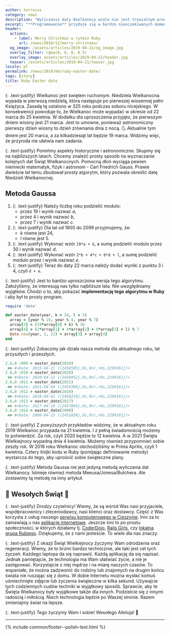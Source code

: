 ```yaml
---
author: torrocus
category: news
description: "Wyliczanie daty Wielkanocy wcale nie jest trywialnym procesem. Napiszemy prosty program w Ruby, aby nie trzeba było zaglądać w kalendarz."
excerpt: "**Programowanie** przydaje się w bardzo nieoczekiwanych momentach. Skąd wiadomo kiedy będzie Wielkanoc jeśli nie mamy kalendarza? Są odpowiednie _algorytmy_!"
header:
  actions:
    - label: Merry Christmas w rytmie Ruby
      url: /news/2018/12/merry-christmas/
  og_image: /assets/articles/2019-04-21/og_image.jpg
  overlay_filter: rgba(0, 0, 0, 0.5)
  overlay_image: assets/articles/2019-04-21/header.jpg
  teaser: /assets/articles/2019-04-21/teaser.jpg
locale: pl
permalink: /news/2019/04/ruby-easter-date/
tags: [story]
title: Ruby Easter date
---
```


{: .text-justify}
Wielkanoc jest świętem ruchomym.
Niedziela Wielkanocna wypada w pierwszą niedzielą, która następuje po pierwszej wiosennej pełni Księżyca.
Zasadę tę ustalono w 325 roku podczas soboru nicejskiego.
W konsekwencji powoduje to, że Wielkanoc może wypadać w okresie od 22 marca do 25 kwietnia.
W dodatku dla uproszczenia przyjęto, że pierwszym dniem wiosny jest 21 marca.
Jest to umowne, ponieważ astronomiczny pierwszy dzień wiosny to dzień zrównania dnia z nocą.
🌜
Aktualnie tym dniem jest 20 marca, a za kilkadziesiąt lat będzie 19 marca.
Widzimy więc, że przyroda nie ułatwia nam zadania.

{: .text-justify}
Pomińmy aspekty historyczne i astronomiczne.
Skupmy się na najbliższych latach.
Chcemy znaleźć prosty sposób na wyznaczanie kolejnych dat Świąt Wielkanocnych.
Pomocną dłoń wyciąga pewien niemiecki matematyk, fizyk i astronom - Carl Friedrich Gauss.
Prawie dwieście lat temu zbudował prosty algorytm, który pozwala określić datę Niedzieli Wielkanocnej.

## Metoda Gaussa

1. {: .text-justify} Należy liczbę roku podzielić modulo:
   - przez 19 i wynik nazwać _a_,
   - przez 4 i wynik nazwać _b_,
   - przez 7 i wynik nazwać _c_.
2. {: .text-justify} Dla lat od 1900 do 2099 przyjmujemy, że:
   - _k_ równe jest 24,
   - _l_ równe jest 5.
3. {: .text-justify} Wykonać wzór `19*a + k`, a sumę podzielić modulo przez 30 i wynik nazwać _d_.
4. {: .text-justify} Wykonać wzór `2*b + 4*c + 6*d + l`, a sumę podzielić modulo przez  i wynik nazwać _e_.
5. {: .text-justify} Teraz do daty 22 marca należy dodać wyniki z punktu 3 i 4, czyli `d + e`.

{: .text-justify}
Jest to bardzo uproszczona wersja tego algorytmu.
Założyliśmy, że interesują nas tylko najbliższe lata.
Nie uwzględniamy wyjątków.
Chodzi o to, aby pokazać **implementację tego algorytmu w Ruby** i aby był to prosty program.

```ruby
require 'date'

def easter_date(year, k = 24, l = 5)
  array = [year % 19, year % 4, year % 7]
  array[3] = (19*array[0] + k) % 30
  array[4] = (2*array[1] + 4*array[2] + 6*array[3] + l) % 7
  Date.new(year, 3, 22) + array[3] + array[4]
end
```

{: .text-justify}
Zobaczmy jak działa nasza metoda dla aktualnego roku, lat przyszłych i przeszłych.

```ruby
2.6.0 :009 > easter_date(2019)
 => #<Date: 2019-04-21 ((2458595j,0s,0n),+0s,2299161j)>
2.6.0 :010 > easter_date(2020)
 => #<Date: 2020-04-12 ((2458952j,0s,0n),+0s,2299161j)>
2.6.0 :011 > easter_date(2021)
 => #<Date: 2021-04-04 ((2459309j,0s,0n),+0s,2299161j)>
2.6.0 :012 > easter_date(2018)
 => #<Date: 2018-04-01 ((2458210j,0s,0n),+0s,2299161j)>
2.6.0 :013 > easter_date(2017)
 => #<Date: 2017-04-16 ((2457860j,0s,0n),+0s,2299161j)>
2.6.0 :014 > easter_date(2000)
 => #<Date: 2000-04-23 ((2451658j,0s,0n),+0s,2299161j)>
```

{: .text-justify}
Z powyższych przykładów widzimy, że w aktualnym roku 2019 Wielkanoc przypada na 21 kwietnia.
I z pełną świadomością możemy to potwierdzić.
Za rok, czyli 2020 będzie to 12 kwietnia.
A w 2021 Święta Wielkiejnocy wypadną dnia 4 kwietnia.
Możemy również przypomnieć sobie zeszły rok.
W 2018 roku Wielkanoc obchodziliśmy w Prima Aprilis, czyli 1 kwietnia.
Cztery linijki kodu w Ruby (pomijając definiowanie metody) wystarcza do tego, aby uprościć sobie świąteczne plany.

{: .text-justify}
Metoda Gaussa nie jest jedyną metodą wyliczania dat Wielkanocy.
Istnieje również metoda Meeusa/Jonesa/Butchera.
Ale zostawimy tą metodę na inny artykuł.


## 🐰 Wesołych Świąt 🐥

{: .text-justify}
Drodzy czytelnicy!
Wiemy, że są wśród Was nasi przyjaciele, współpracownicy i zleceniodawcy, nasi klienci oraz dostawcy.
Część z Was korzysta z usług naszego [serwisu komputerowego w Cieszynie](https://fractalsoft.org/pl/cieszyn).
Inni za to zamawiają u nas [aplikacje internetowe](https://fractalsoft.org/pl).
Jeszcze inni to po prostu społeczności, w których działamy tj. [CoderDojo](https://fractalsoft.org/pl/spolecznosc/coderdojo), [Rails Girls](https://fractalsoft.org/pl/spolecznosc/rails-girls), czy [lokalna grupa Rubiego](https://fractalsoft.org/pl/spolecznosc/srug).
Dziękujemy, że z nami jesteście.
To wiele dla nas znaczy.

{: .text-justify}
Z okazji Świąt Wielkiejnocy życzymy Wam odrodzenia oraz regeneracji.
Wiemy, że to brzmi bardzo technicznie, ale taki jest cel tych życzeń.
Każdego laptopa da się naprawić.
Każdą aplikację da się napisać.
Jednak pamiętajcie, że technologia ma Wam ułatwiać życie, a nie je zastępować.
Korzystajcie z niej mądrze i na miarę naszych czasów.
To wspaniałe, że można zadzwonić do rodziny lub znajomych na drugim końcu świata nie ruszając się z domu.
W dobie Internetu można wysłać komuś uśmiechnięte zdjęcie lub życzenia świąteczne w kilka sekund.
Używajcie tych codziennych cudów techniki w wyjątkowy sposób.
Sprawcie, aby te Święta Wielkanocy były wyjątkowe także dla innych.
Podzielcie się z innymi radością i miłością.
Niech technologia będzie po Waszej stronie.
Razem zmieniajmy świat na lepsze.

{: .text-justify}
Tego życzymy Wam i sobie! Wesołego Alleluja!
🐣

----
{% include common/footer--polish-text.html %}
